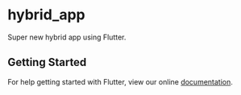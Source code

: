 # hybrid_app

Super new hybrid app using Flutter.

## Getting Started

For help getting started with Flutter, view our online
[documentation](https://flutter.io/).
